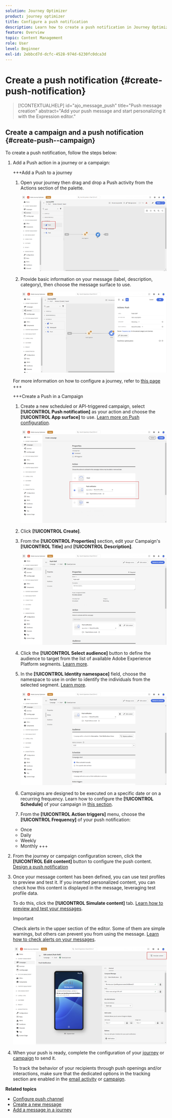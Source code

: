 ```yaml
---
solution: Journey Optimizer
product: journey optimizer
title: Configure a push notification
description: Learn how to create a push notification in Journey Optimizer
feature: Overview
topic: Content Management
role: User
level: Beginner
exl-id: 2ebbcd7d-dcfc-4528-974d-6230fc0dca3d
---
```

# Create a push notification {#create-push-notification}

>[!CONTEXTUALHELP]
>id="ajo_message_push"
>title="Push message creation"
>abstract="Add your push message and start personalizing it with the Expression editor."

## Create a campaign and a push notification {#create-push--campaign}

To create a push notification, follow the steps below:

1. Add a Push action in a journey or a campaign:

    +++Add a Push to a journey

    1. Open your journey then drag and drop a Push activity from the Actions section of the palette.

        ![](assets/push_create_1.png)

    1. Provide basic information on your message (label, description, category), then choose the message surface to use.

        ![](assets/push_create_2.png)

    For more information on how to configure a journey, refer to [this page](../building-journeys/journey-gs.md)
    +++

    +++Create a Push in a Campaign

    1. Create a new scheduled or API-triggered campaign, select **[!UICONTROL Push notification]** as your action and choose the **[!UICONTROL App surface]** to use. [Learn more on Push configuration](push-configuration.md).


        ![](assets/push_create_3.png)

    1. Click **[!UICONTROL Create]**.

    1. From the **[!UICONTROL Properties]** section, edit your Campaign's **[!UICONTROL Title]** and **[!UICONTROL Description]**.

        ![](assets/push_create_4.png)

    1. Click the **[!UICONTROL Select audience]** button to define the audience to target from the list of available Adobe Experience Platform segments. [Learn more](../segment/about-segments.md).

    1. In the **[!UICONTROL Identity namespace]** field, choose the namespace to use in order to identify the individuals from the selected segment. [Learn more](../event/about-creating.md#select-the-namespace).

        ![](assets/push_create_5.png)

    1. Campaigns are designed to be executed on a specific date or on a recurring frequency. Learn how to configure the **[!UICONTROL Schedule]** of your campaign in [this section](../campaigns/create-campaign.md#schedule). 

    1. From the **[!UICONTROL Action triggers]** menu, choose the **[!UICONTROL Frequency]** of your push notification:

    * Once
    * Daily
    * Weekly
    * Monthly
    +++

1. From the journey or campaign configuration screen, click the **[!UICONTROL Edit content]** button to configure the push content. [Design a push notification](design-push.md)

1. Once your message content has been defined, you can use test profiles to preview and test it. If you inserted personalized content, you can check how this content is displayed in the message, leveraging test profile data.

    To do this, click the **[!UICONTROL Simulate content]** tab. [Learn how to preview and test your messages](../design/preview.md).

    >[!IMPORTANT]
    >
    >Check alerts in the upper section of the editor.  Some of them are simple warnings, but others can prevent you from using the message. [Learn how to check alerts on your messages](../messages/alerts.md).

    ![](assets/push_create_6.png)

1. When your push is ready, complete the configuration of your [journey](../building-journeys/journey-gs.md) or [campaign](../campaigns/create-campaign.md) to send it.

    To track the behavior of your recipients through push openings and/or interactions, make sure that the dedicated options in the tracking section are enabled in the [email activity](../building-journeys/journeys-message.md) or [campaign](../campaigns/create-campaign.md). 

**Related topics**

* [Configure push channel](push-gs.md)
* [Create a new message](../messages/get-started-content.md)
* [Add a message in a journey](../building-journeys/journeys-message.md)
